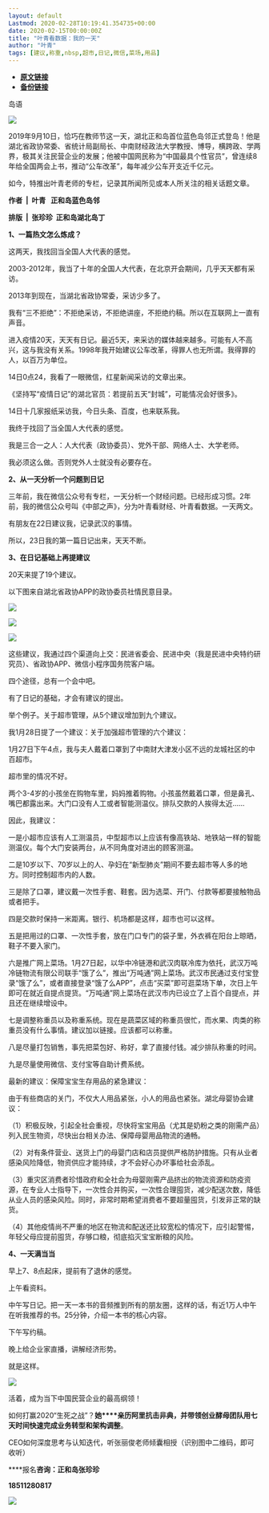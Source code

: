 ```yaml
---
layout: default
Lastmod: 2020-02-28T10:19:41.354735+00:00
date: 2020-02-15T00:00:00Z
title: "叶青看数据：我的一天"
author: "叶青"
tags: [建议,称重,nbsp,超市,日记,微信,菜场,用品]
---
```


* [**原文链接**](https://mp.weixin.qq.com/s/6_JVXZpu5HoCs08G5y_rpQ)
* [**备份链接**](http://archive.is/o0Ge1)


岛语  

![](/images/post/2260b87f715258e3d11745e07d7a14af.jpg)

2019年9月10日，恰巧在教师节这一天，湖北正和岛首位蓝色岛邻正式登岛！他是湖北省政协常委、省统计局副局长、中南财经政法大学教授、博导，横跨政、学两界，极其关注民营企业的发展；他被中国网民称为“中国最具个性官员”，曾连续8年给全国两会上书，推动“公车改革”，每年减少公车开支近千亿元。

如今，特推出叶青老师的专栏，记录其所闻所见或本人所关注的相关话题文章。

  

****作者  |  叶青   正和岛蓝色岛邻****

**排版  |  张珍珍  正和岛湖北岛丁**

  

**1、一篇热文怎么炼成？**

这两天，我找回当全国人大代表的感觉。

2003-2012年，我当了十年的全国人大代表，在北京开会期间，几乎天天都有采访。

2013年到现在，当湖北省政协常委，采访少多了。

我有“三不拒绝”：不拒绝采访，不拒绝讲座，不拒绝约稿。所以在互联网上一直有声音。

进入疫情20天，天天有日记。最近5天，来采访的媒体越来越多。可能有人不高兴，这与我没有关系。1998年我开始建议公车改革，得罪人也无所谓。我得罪的人，以百万为单位。

14日0点24，我看了一眼微信，红星新闻采访的文章出来。

《坚持写“疫情日记”的湖北官员：若提前五天“封城”，可能情况会好很多》。

14日十几家报纸采访我，今日头条、百度，也来联系我。

我终于找回了当全国人大代表的感觉。

我是三合一之人：人大代表（政协委员）、党外干部、网络人士、大学老师。

我必须这么做。否则党外人士就没有必要存在。

**2、从一天分析一个问题到日记**

三年前，我在微信公众号有专栏，一天分析一个财经问题。已经形成习惯。2年前，我的微信公众号叫《中部之声》，分为叶青看财经、叶青看数据。一天两文。

有朋友在22日建议我，记录武汉的事情。

所以，23日我的第一篇日记出来，天天不断。

**3、在日记基础上再提建议**

20天来提了19个建议。

以下图来自湖北省政协APP的政协委员社情民意目录。

![](/images/post/0b2945a19cee763634ae5ff3946be3c0.jpg)

![](/images/post/7f7f8ec69894e79d81f307b118582a46.jpg)

![](/images/post/a3135b17030e1433808b03af609e0e0e.jpg)

这些建议，我通过四个渠道向上交：民进省委会、民进中央（我是民进中央特约研究员）、省政协APP、微信小程序国务院客户端。

四个途径，总有一个会中吧。

有了日记的基础，才会有建议的提出。

举个例子。关于超市管理，从5个建议增加到九个建议。

我1月28日提了一个建议：关于加强超市管理的六个建议：

1月27日下午4点，我与夫人戴着口罩到了中南财大津发小区不远的龙城社区的中百超市。

超市里的情况不好。

两个3-4岁的小孩坐在购物车里，妈妈推着购物。小孩虽然戴着口罩，但是鼻孔、嘴巴都露出来。大门口没有人工或者智能测温仪。排队交款的人挨得太近……

因此，我建议：

一是小超市应该有人工测温员，中型超市以上应该有像高铁站、地铁站一样的智能测温仪。每个大门安装两台，从不同角度对进出的顾客测温。

二是10岁以下、70岁以上的人、孕妇在“新型肺炎”期间不要去超市等人多的地方。同时控制超市内的人数。

三是除了口罩，建议戴一次性手套、鞋套。因为选菜、开门、付款等都要接触物品或者把手。

四是交款时保持一米距离。银行、机场都是这样，超市也可以这样。

五是把用过的口罩、一次性手套，放在门口专门的袋子里，外衣裤在阳台上晾晒，鞋子不要入家门。

六是推广网上菜场。1月27日起，以华中冷链港和武汉肉联冷库为依托，武汉万吨冷链物流有限公司联手“饿了么”，推出“万吨通”网上菜场。武汉市民通过支付宝登录“饿了么”，或者直接登录“饿了么APP”，点击“买菜”即可逛菜场下单，次日上午即可在就近自提点提货。“万吨通”网上菜场在武汉市内已设立了上百个自提点，并且还在继续增设中。

七是调整称重员以及称重系统。现在是蔬菜区域的称重员很忙，而水果、肉类的称重员没有什么事情。建议加以链接。应该都可以称重。

八是尽量打包销售，事先把菜包好、称好，拿了直接付钱。减少排队称重的时间。

九是尽量使用微信、支付宝等自助计费系统。

最新的建议：保障宝宝生存用品的紧急建议：

由于有些商店的关门，不仅大人用品紧张，小人的用品也紧张。湖北母婴协会建议：

（1）积极反映，引起全社会重视，尽快将宝宝用品（尤其是奶粉之类的刚需产品）列入民生物资，尽快出台相关办法、保障母婴用品物流的通畅。

（2）对有条件营业、送货上门的母婴门店和店员提供严格防护措施。只有从业者感染风险降低，物资供应才能持续，才不会好心办坏事给社会添乱。

（3）重灾区消费者珍惜政府和全社会为母婴刚需产品挤出的物流资源和防疫资源，在专业人士指导下，一次性合并购买，一次性合理囤货，减少配送次数，降低从业人员的感染风险。同时，非常时期希望消费者不要超量囤货，引发非正常的缺货。

（4）其他疫情尚不严重的地区在物流和配送还比较宽松的情况下，应引起警惕，年轻父母应提前囤货，存够口粮，彻底掐灭宝宝断粮的风险。

**4、一天满当当**

早上7、8点起床，提前有了退休的感觉。

上午看资料。

中午写日记。把一天一本书的音频推到所有的朋友圈，这样的话，有近1万人中午在听我推荐的书。25分钟，介绍一本书的核心内容。

下午写约稿。

晚上给企业家直播，讲解经济形势。

就是这样。

  

![](/images/post/2a09fc9f54a9f96e27ccbf95bea95308.jpg)

活着，成为当下中国民营企业的最高纲领！

如何打赢2020“生死之战”？**她****亲历阿里抗击非典，并带领创业酵母团队用七天时间快速完成业务转型和架构调整**。

CEO如何深度思考与认知迭代，听张丽俊老师倾囊相授（识别图中二维码，即可收听）

  

****报名**咨询：正和岛张珍珍**

**18511280817**

![](/images/post/8a1cd8b27c25229a0fed8eb754504433.jpg)

